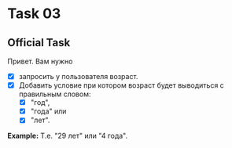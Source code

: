 # Task 03

## Official Task

Привет. Вам нужно
- [x] запросить у пользователя возраст.
- [x] Добавить условие при котором возраст будет выводиться с правильным словом:
  - [x] "год",
  - [x] "года" или
  - [x] "лет".

**Example:** Т.е. "29 лет" или "4 года".
